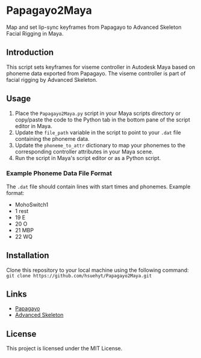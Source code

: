 # Papagayo2Maya

Map and set lip-sync keyframes from Papagayo to Advanced Skeleton Facial Rigging in Maya.

## Introduction

This script sets keyframes for viseme controller in Autodesk Maya based on phoneme data exported from Papagayo. The viseme controller is part of facial rigging by Advanced Skeleton.

## Usage

1. Place the `Papagayo2Maya.py` script in your Maya scripts directory or copy/paste the code to the Python tab in the bottom pane of the script editor in Maya.
2. Update the `file_path` variable in the script to point to your `.dat` file containing the phoneme data.
3. Update the `phoneme_to_attr` dictionary to map your phonemes to the corresponding controller attributes in your Maya scene.
4. Run the script in Maya's script editor or as a Python script.

### Example Phoneme Data File Format

The `.dat` file should contain lines with start times and phonemes. Example format:

- MohoSwitch1
- 1 rest
- 19 E
- 20 O
- 21 MBP
- 22 WQ

## Installation

Clone this repository to your local machine using the following command: `git clone https://github.com/hsuehyt/Papagayo2Maya.git`

## Links

- [Papagayo](https://www.lostmarble.com/papagayo/)
- [Advanced Skeleton](https://www.animationstudios.com.au/advanced-skeleton)

## License

This project is licensed under the MIT License.
